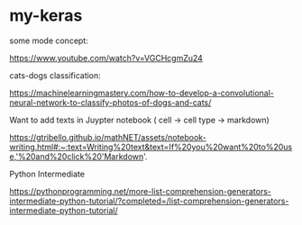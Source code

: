 # my-keras

some mode concept: 

https://www.youtube.com/watch?v=VGCHcgmZu24


cats-dogs classification:

https://machinelearningmastery.com/how-to-develop-a-convolutional-neural-network-to-classify-photos-of-dogs-and-cats/

Want to add texts in Juypter notebook ( cell -> cell type -> markdown)

https://gtribello.github.io/mathNET/assets/notebook-writing.html#:~:text=Writing%20text&text=If%20you%20want%20to%20use,'%20and%20click%20'Markdown'.


Python Intermediate

https://pythonprogramming.net/more-list-comprehension-generators-intermediate-python-tutorial/?completed=/list-comprehension-generators-intermediate-python-tutorial/


